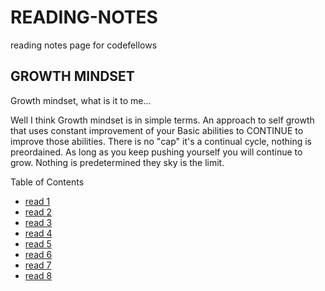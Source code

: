 # READING-NOTES
reading notes page for codefellows

## GROWTH MINDSET
Growth mindset, what is it to me...

Well I think Growth mindset is in simple terms. An approach to self growth that uses constant improvement of your Basic abilities to CONTINUE to improve those abilities. There is no "cap" it's a continual cycle, nothing is preordained. As long as you keep pushing yourself you will continue to grow. Nothing is predetermined they sky is the limit.

Table of Contents
* [read 1](markdown.md)
* [read 2](coders_comp.md)
* [read 3](rev_cloud.md)
* [read 4]()
* [read 5]()
* [read 6]()
* [read 7]()
* [read 8]()

